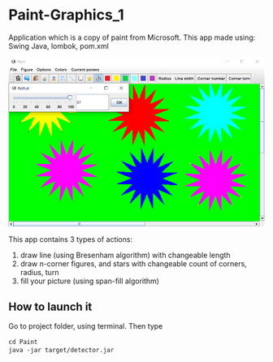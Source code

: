 # Paint-Graphics_1
Application which is a copy of paint from Microsoft.
This app made using: Swing Java, lombok, pom.xml

![paint_application.png](paint_application_view.png)

This app contains 3 types of actions:
1) draw line (using Bresenham algorithm) with changeable length
2) draw n-corner figures, and stars with changeable count of corners, radius, turn
3) fill your picture (using span-fill algorithm)

## How to launch it

Go to project folder, using terminal. Then type
```
cd Paint
java -jar target/detector.jar
```
